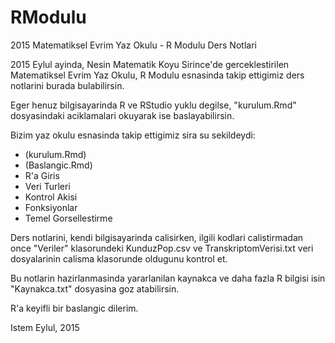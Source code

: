 # RModulu
2015 Matematiksel Evrim Yaz Okulu - R Modulu Ders Notlari

2015 Eylul ayinda, Nesin Matematik Koyu Sirince'de gerceklestirilen Matematiksel Evrim Yaz Okulu, R Modulu esnasinda takip ettigimiz ders notlarini burada bulabilirsin.

Eger henuz bilgisayarinda R ve RStudio yuklu degilse, "kurulum.Rmd" dosyasindaki aciklamalari okuyarak ise baslayabilirsin.

Bizim yaz okulu esnasinda takip ettigimiz sira su sekildeydi:
- (kurulum.Rmd)
- (Baslangic.Rmd)
- R'a Giris
- Veri Turleri
- Kontrol Akisi
- Fonksiyonlar
- Temel Gorsellestirme

Ders notlarini, kendi bilgisayarinda calisirken, ilgili kodlari calistirmadan once "Veriler" klasorundeki KunduzPop.csv ve TranskriptomVerisi.txt veri dosyalarinin calisma klasorunde oldugunu kontrol et.

Bu notlarin hazirlanmasinda yararlanilan kaynakca ve daha fazla R bilgisi isin "Kaynakca.txt" dosyasina goz atabilirsin.

R'a keyifli bir baslangic dilerim.

Istem
Eylul, 2015
